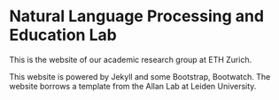 # Natural Language Processing and Education Lab

This is the website of our academic research group at ETH Zurich.

This website is powered by Jekyll and some Bootstrap, Bootwatch. The website borrows a template from the Allan Lab at Leiden University.
